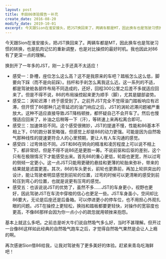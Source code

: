 ```yaml
---
layout: post
title: 丰田86体验报告－补充
create_date: 2016-08-20
modify_date: 2019-10-01
excerpt: 今天跟Sion在淮安接头，把JST换回来了。两辆车都是MT，因此换车也是驾驶习惯的转换，也是肌肉记忆的重新调整，也是对比操控的最好时机。
--- 
```

今天跟Sion在淮安接头，把JST换回来了。两辆车都是MT，因此换车也是驾驶习惯的转换，也是肌肉记忆的重新调整，也是对比操控的最好时机。我也因此对86有了更深一点的理解。

换到开了一年多的JST，刚一上手还真不太适应！
* 感受一：卧槽，座位怎么这么高？这不是我原来的车吧？踏板怎么这么低，脚要向下踩（而不是向前踩）。挡杆和手刹怎么离我这么近。这一系列的不适，都是驾驶舱各部件布局不同造成的，还好，回程300公里之后差不多就适应回来了。但是不得不说，86的布局操控起来更为顺手（脚），尤其是腿部姿势。
 * 感受二：涡轮迟滞！终于感受到了。之前开JST完全不觉得油门踏板响应有迟滞，但开惯了86那种几近零延迟的油门响应之后，JST的涡轮迟滞问题被严重放大。这种不适应直接导致JST降档顿挫，都怀疑自己不会开车了。然后也慢慢适应回来了，补油之后稍等一下（汗），等转速上来再松离合即可。
* 感受三：加速体验不同。这个感受很微妙，JST的提速不慢，性能和86基本不相上下，01的跑分甚至略强，但感觉上却是86的动力更强。可能是因为自然吸气那种线性的提速更符合人的心里预期，更让人有人车沟通的感觉。
* 感受四：过弯体验不同。JST和86在转向的精准和凌厉程度上可以说不相上下，都非常好。但是不得不说86还是更胜一筹。不说前驱和后驱的差别，这个只有在极限情况下才能感受出来。首先86的重心更低，轮距也更宽，所以过弯的侧倾一定更小。这一点JST只能用更硬的悬挂和更薄的轮胎来弥补，带来的结果就是滤震更差。其次，86的车头更长，前轮也更靠前，再加上轮拱突出的设计，能让驾驶者明显感觉到前轮的位置，过弯的时候可以更清晰的感受到前轮压到弯心的位置，也就是说更有压弯的感觉。
* 感受五：也该说说JST的优势了，虽然不多......JST的车身更小，视野也更好，因此驾驶JST在车流中穿梭的信心也更足一些。JST车身虽小，空间却比86要大，无论是后座还是后备箱。可以停进更小的停车位，也不用担心外观扎眼的问题。JST在操控上更轻松，换挡和踏板都要更轻快，对操作的宽容度也更高，不像86那样会因为你一点小小的疏忽就用顿挫来抱怨。

基本上就这么多吧。之前总是听大牛们说自然吸气多么好，当时不甚理解。但开过一台像86这样如此经典的自然吸气跑车之后，才觉得自然吸气果然是会让人上瘾的啊。

再次感谢Sion借86给我，让我对驾驶有了更多美好的体验。赶紧来青岛吃海鲜吧！
